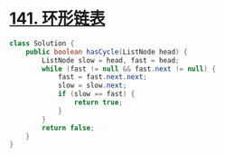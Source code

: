 # [141. 环形链表](https://leetcode.cn/problems/linked-list-cycle/)

```java
class Solution {
    public boolean hasCycle(ListNode head) {
        ListNode slow = head, fast = head;
        while (fast != null && fast.next != null) {
            fast = fast.next.next;
            slow = slow.next;
            if (slow == fast) {
                return true;
            }
        }
        return false;
    }
}
```